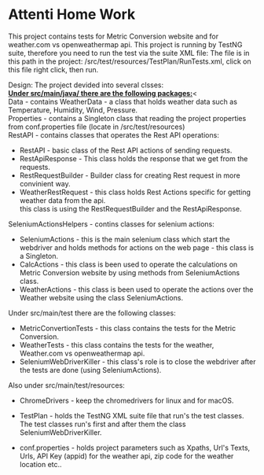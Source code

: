 # Attenti Home Work
This project contains tests for Metric Conversion website and for weather.com vs openweathermap api.
This project is running by TestNG suite, therefore you need to run the test via the suite XML file:
The file is in this path in the project: /src/test/resources/TestPlan/RunTests.xml, click on this file right click, then run.

Design:
The project devided into several clsses:<br>
<u><b>Under src/main/java/ there are the following packages:</b></u><<br>
Data - contains WeatherData - a class that holds weather data such as Temperature, Humidity, Wind, Pressure.<br>
Properties - contains a Singleton class that reading the project properties from conf.properties file (locate in /src/test/resources)<br>
RestAPI - contains classes that operates the Rest API operations:
 * RestAPI - basic class of the Rest API actions of sending requests.
 * RestApiResponse - This class holds the response that we get from the requests.
 * RestRequestBuilder - Builder class for creating Rest request in more convinient way.
 * WeatherRestRequest - this class holds Rest Actions specific for getting weather data from the api.<br>
   this class is using the RestRequestBuilder and the RestApiResponse.<br>

SeleniumActionsHelpers - contins classes for selenium actions: 
 * SeleniumActions - this is the main selenium class which start the webdriver and holds 
   methods for actions on the web page - this class is a Singleton.<br>
 * CalcActions - this class is been used to operate the calculations on Metric Conversion website by using methods from SeleniumActions class.<br>
 * WeatherActions - this class is been used to operate the actions over the Weather website using the class SeleniumActions.

Under src/main/test there are the following classes:
 * MetricConvertionTests - this class contains the tests for the Metric Conversion.
 * WeatherTests - this class contains the tests for the weather, Weather.com vs openweathermap api.
 * SeleniumWebDriverKiller - this class's role is to close the webdriver after the tests are done (using SeleniumActions).
 
 Also under src/main/test/resources:
  * ChromeDrivers - keep the chromedrivers for linux and for macOS.
  * TestPlan - holds the TestNG XML suite file that run's the test classes.
    The test classes run's first and after them the class SeleniumWebDriverKiller.
    
  * conf.properties - holds project parameters such as Xpaths, Url's Texts, Urls, API Key (appid) for the weather api, zip code for the weather location etc..<br>
   
 
 


